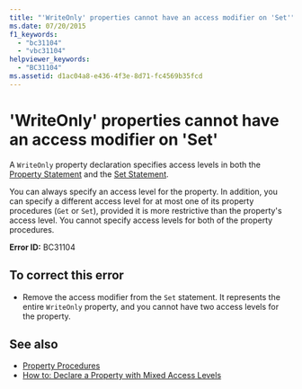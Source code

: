 ```yaml
---
title: "'WriteOnly' properties cannot have an access modifier on 'Set'"
ms.date: 07/20/2015
f1_keywords: 
  - "bc31104"
  - "vbc31104"
helpviewer_keywords: 
  - "BC31104"
ms.assetid: d1ac04a8-e436-4f3e-8d71-fc4569b35fcd
---
```

# 'WriteOnly' properties cannot have an access modifier on 'Set'
A `WriteOnly` property declaration specifies access levels in both the [Property Statement](../language-reference/statements/property-statement.md) and the [Set Statement](../language-reference/statements/set-statement.md).  
  
 You can always specify an access level for the property. In addition, you can specify a different access level for at most one of its property procedures (`Get` or `Set`), provided it is more restrictive than the property's access level. You cannot specify access levels for both of the property procedures.  
  
 **Error ID:** BC31104  
  
## To correct this error  
  
- Remove the access modifier from the `Set` statement. It represents the entire `WriteOnly` property, and you cannot have two access levels for the property.  
  
## See also

- [Property Procedures](../programming-guide/language-features/procedures/property-procedures.md)
- [How to: Declare a Property with Mixed Access Levels](../programming-guide/language-features/procedures/how-to-declare-a-property-with-mixed-access-levels.md)

